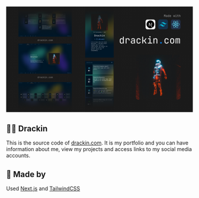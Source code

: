 ![Drackin](/public/design.png)

## 👨‍💻 Drackin

This is the source code of [drackin.com](https://drackin.com). It is my portfolio and you can have information about me, view my projects and access links to my social media accounts.

## 🔧 Made by

Used [Next.js](https://nextjs.org) and [TailwindCSS](https://tailwindcss.com)